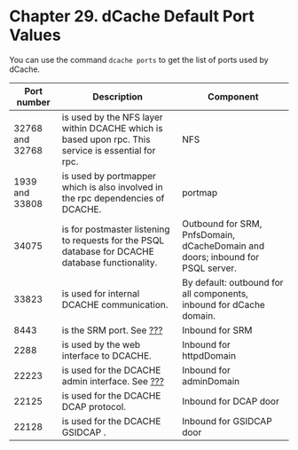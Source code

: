 Chapter 29. dCache Default Port Values 
======================================

You can use the command `dcache ports` to get the list of ports used by dCache.

| Port number     | Description                                                                                        | Component                                                                      |
|-----------------|----------------------------------------------------------------------------------------------------|--------------------------------------------------------------------------------|
| 32768 and 32768 | is used by the NFS layer within DCACHE which is based upon rpc. This service is essential for rpc. | NFS                                                                            |
| 1939 and 33808  | is used by portmapper which is also involved in the rpc dependencies of DCACHE.                    | portmap                                                                        |
| 34075           | is for postmaster listening to requests for the PSQL database for DCACHE database functionality.   | Outbound for SRM, PnfsDomain, dCacheDomain and doors; inbound for PSQL server. |
| 33823           | is used for internal DCACHE communication.                                                         | By default: outbound for all components, inbound for dCache domain.            |
| 8443            | is the SRM port. See [???]                                                                         | Inbound for SRM                                                                |
| 2288            | is used by the web interface to DCACHE.                                                            | Inbound for httpdDomain                                                        |
| 22223           | is used for the DCACHE admin interface. See [???][1]                                               | Inbound for adminDomain                                                        |
| 22125           | is used for the DCACHE DCAP protocol.                                                              | Inbound for DCAP door                                                          |
| 22128           | is used for the DCACHE GSIDCAP .                                                                   | Inbound for GSIDCAP door                                                       |

  [???]: #cf-srm
  [1]: #intouch-admin
